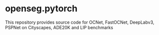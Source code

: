 # openseg.pytorch
This repository provides source code for OCNet, FastOCNet, DeepLabv3, PSPNet on Cityscapes, ADE20K and LIP benchmarks
